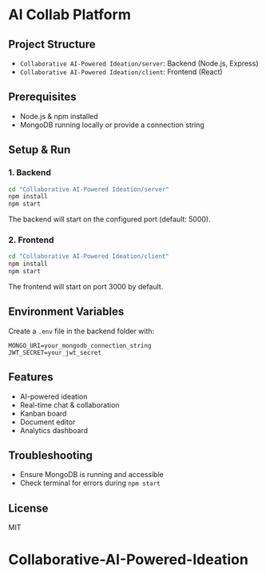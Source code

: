 
# AI Collab Platform

## Project Structure

- `Collaborative AI-Powered Ideation/server`: Backend (Node.js, Express)
- `Collaborative AI-Powered Ideation/client`: Frontend (React)

## Prerequisites

- Node.js & npm installed
- MongoDB running locally or provide a connection string

## Setup & Run

### 1. Backend
```bash
cd "Collaborative AI-Powered Ideation/server"
npm install
npm start
```
The backend will start on the configured port (default: 5000).

### 2. Frontend
```bash
cd "Collaborative AI-Powered Ideation/client"
npm install
npm start
```
The frontend will start on port 3000 by default.

## Environment Variables

Create a `.env` file in the backend folder with:
```
MONGO_URI=your_mongodb_connection_string
JWT_SECRET=your_jwt_secret
```

## Features
- AI-powered ideation
- Real-time chat & collaboration
- Kanban board
- Document editor
- Analytics dashboard

## Troubleshooting
- Ensure MongoDB is running and accessible
- Check terminal for errors during `npm start`

## License
MIT
# Collaborative-AI-Powered-Ideation  
